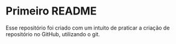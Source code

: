 # Primeiro README


Esse repositório foi criado com um intuito de praticar a criação de repositório no GitHub, utilizando o git.
